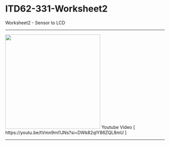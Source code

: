 # ITD62-331-Worksheet2
Worksheet2 - Sensor to LCD
<hr>
<img src="https://github.com/ffixxpp/ITD62-331-cos-sin/blob/main/IOT-01.png?raw=true" width="auto" height="300">
Youtube Video [ https://youtu.be/tVmn9ml1JNs?si=DWk82qlY86ZQL8mU ]
<hr>
